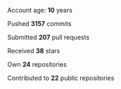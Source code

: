 Account age: **10** years

Pushed **3157** commits

Submitted **207** pull requests

Received **38** stars

Own **24** repositories

Contributed to **22** public repositories
